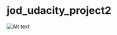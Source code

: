 # jod_udacity_project2
![Alt text](relative/readme_images/WeatherRelatedMessages.png?raw=true "Title")
